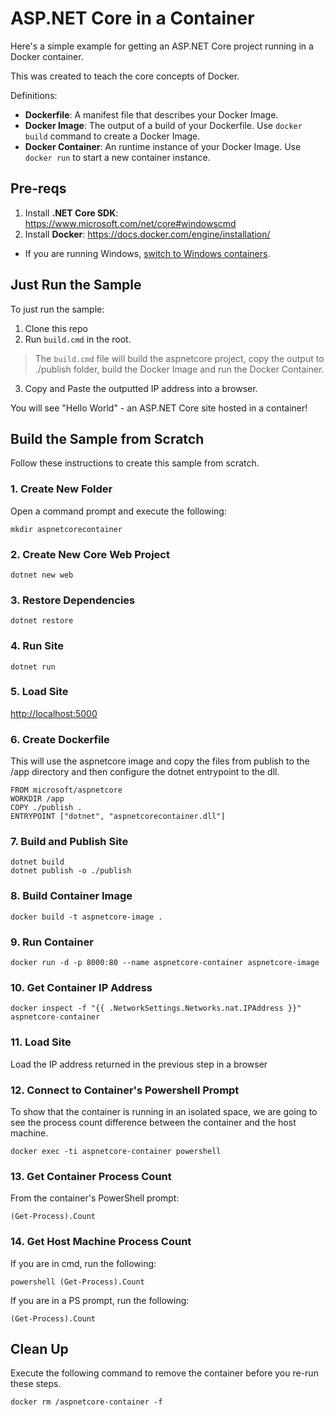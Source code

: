 # ASP.NET Core in a Container

Here's a simple example for getting an ASP.NET Core project running in a Docker container.

This was created to teach the core concepts of Docker.

Definitions:
- **Dockerfile**: A manifest file that describes your Docker Image.
- **Docker Image**: The output of a build of your Dockerfile. Use `docker build` command to create a Docker Image.
- **Docker Container**: An runtime instance of your Docker Image. Use `docker run` to start a new container instance.

## Pre-reqs

1. Install **.NET Core SDK**: https://www.microsoft.com/net/core#windowscmd
2. Install **Docker**: https://docs.docker.com/engine/installation/
- If you are running Windows, [switch to Windows containers](https://docs.docker.com/docker-for-windows/#switch-between-windows-and-linux-containers).

## Just Run the Sample
To just run the sample: 
1. Clone this repo
2. Run `build.cmd` in the root.
> The `build.cmd` file will build the aspnetcore project, copy the output to ./publish folder, build the Docker Image and run the Docker Container.

3. Copy and Paste the outputted IP address into a browser.  



You will see "Hello World" - an ASP.NET Core site hosted in a container!

## Build the Sample from Scratch
Follow these instructions to create this sample from scratch.

### 1. Create New Folder

Open a command prompt and execute the following:

```
mkdir aspnetcorecontainer
```

### 2. Create New Core Web Project

```
dotnet new web
```

### 3. Restore Dependencies
```
dotnet restore
```

### 4. Run Site
```
dotnet run
```

### 5. Load Site

[http://localhost:5000](http://localhost:5000)

### 6. Create Dockerfile

This will use the aspnetcore image and copy the files from publish to the /app directory and then configure the dotnet entrypoint to the dll.

```
FROM microsoft/aspnetcore
WORKDIR /app
COPY ./publish .
ENTRYPOINT ["dotnet", "aspnetcorecontainer.dll"]
```

### 7. Build and Publish Site
```
dotnet build
dotnet publish -o ./publish
```

### 8. Build Container Image
```
docker build -t aspnetcore-image .
```

### 9. Run Container
```
docker run -d -p 8000:80 --name aspnetcore-container aspnetcore-image
```

### 10. Get Container IP Address
```
docker inspect -f "{{ .NetworkSettings.Networks.nat.IPAddress }}" aspnetcore-container
```

### 11. Load Site

Load the IP address returned in the previous step in a browser

### 12. Connect to Container's Powershell Prompt

To show that the container is running in an isolated space, we are going to see the process count difference between the container and the host machine.

```
docker exec -ti aspnetcore-container powershell
```

### 13. Get Container Process Count

From the container's PowerShell prompt:

```
(Get-Process).Count
```

### 14. Get Host Machine Process Count

If you are in cmd, run the following:
```
powershell (Get-Process).Count
```

If you are in a PS prompt, run the following:
```
(Get-Process).Count
```


## Clean Up

Execute the following command to remove the container before you re-run these steps.

```
docker rm /aspnetcore-container -f
```
